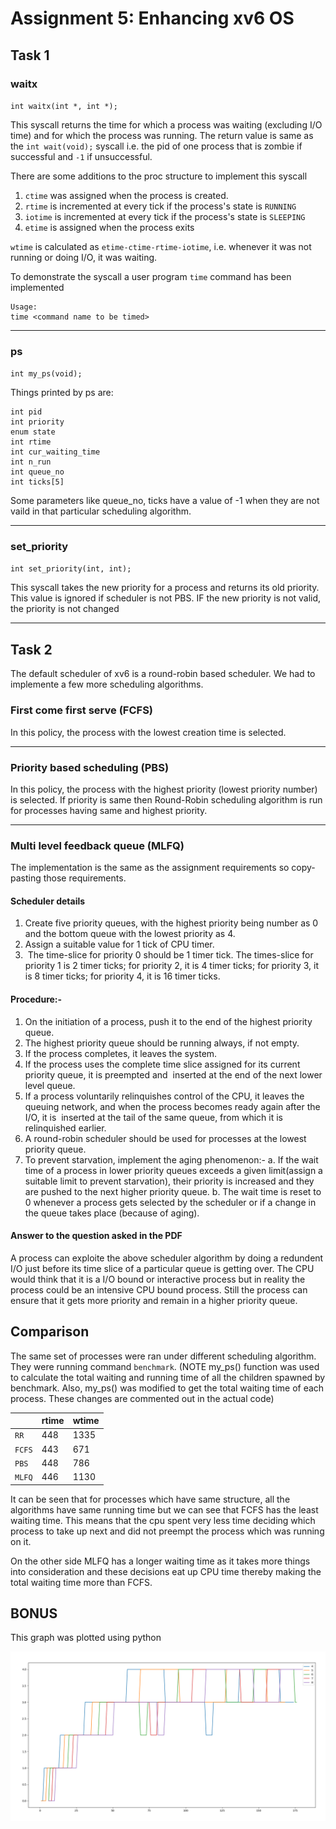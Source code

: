 # Assignment 5: Enhancing xv6 OS

## Task 1

### waitx

`int waitx(int *, int *);`

This syscall returns the time for which a process was waiting (excluding I/O time) and for which the process was running. The return value is same as the `int wait(void);` syscall i.e. the pid of one process that is zombie if successful and `-1` if unsuccessful.

There are some additions to the proc structure to implement this syscall
1. `ctime` was assigned when the process is created.
2. `rtime` is incremented at every tick if the process's state is `RUNNING` 
3. `iotime` is incremented at every tick if the process's state is `SLEEPING` 
4. `etime` is assigned when the process exits

`wtime` is calculated as `etime-ctime-rtime-iotime`, i.e. whenever it was not running or doing I/O, it was waiting.

To demonstrate the syscall a user program `time` command has been implemented

```
Usage:
time <command name to be timed>
```

---

### ps

`int my_ps(void);`

Things printed by ps are:
```
int pid
int priority
enum state
int rtime
int cur_waiting_time
int n_run
int queue_no
int ticks[5]
```

Some parameters like queue_no, ticks have a value of -1 when they are not vaild in that particular scheduling algorithm.

---

### set_priority

`int set_priority(int, int);`

This syscall takes the new priority for a process and returns its old priority. This value is ignored if scheduler is not PBS. IF the new priority is not valid, the priority is not changed

---

## Task 2

The default scheduler of xv6 is a round-robin based scheduler. We had to implemente a few more scheduling algorithms.

### First come first serve (FCFS)

In this policy, the process with the lowest creation time is selected.

---

### Priority based scheduling (PBS)

In this policy, the process with the highest priority (lowest priority number) is selected. If priority is same then Round-Robin scheduling algorithm is run for processes having same and highest priority.

---

### Multi level feedback queue (MLFQ)

The implementation is the same as the assignment requirements so copy-pasting those requirements.

#### Scheduler details

1. Create five priority queues, with the highest priority being number as 0 and
the bottom queue with the lowest priority as 4.
2. Assign a suitable value for 1 tick of CPU timer.
3. ​ The time-slice for priority 0 should be 1 timer tick. The times-slice for priority 1
is 2 timer ticks; for priority 2, it is 4 timer ticks; for priority 3, it is 8 timer ticks;
for priority 4, it is 16 timer ticks.

#### Procedure:-
1. On the initiation of a process, push it to the end of the highest priority queue.
2. The highest priority queue should be running always, if not empty.
3. If the process completes, it leaves the system.
4. If the process uses the complete time slice assigned for its current priority
queue, it is preempted and ​ inserted at the end of the next lower level queue.
5. If a process voluntarily relinquishes control of the CPU, it leaves the queuing
network, and when the process becomes ready again after the I/O, it is​ ​ inserted
at the tail of the same queue, from which it is relinquished earlier​.
6. A round-robin scheduler should be used for processes at the lowest priority
queue.
7. To prevent starvation, implement the aging phenomenon:-
a.​ If the wait time of a process in lower priority queues exceeds a given
limit(assign a suitable limit to prevent starvation), their priority is
increased and they are pushed to the next higher priority queue.
b.​ The wait time is reset to 0 whenever a process gets selected by the
scheduler or if a change in the queue takes place (because of aging).

#### Answer to the question asked in the PDF

A process can exploite the above scheduler algorithm by doing a redundent I/O just before its time slice of a particular queue is getting over. The CPU would think that it is a I/O bound or interactive process but in reality the process could be an intensive CPU bound process. Still the process can ensure that it gets more priority and remain in a higher priority queue.

## Comparison

The same set of processes were ran under different  scheduling algorithm. They were running command `benchmark`. (NOTE my_ps() function was used to calculate the total waiting and running time of all the children spawned by benchmark. Also, my_ps() was modified to get the total waiting time of each process. These changes are commented out in the actual code)

|        | rtime | wtime |
| --- | --- | --- |
| `RR` | 448 | 1335 |
| `FCFS` | 443 | 671 |
| `PBS` | 448 | 786 |
| `MLFQ` | 446 | 1130 |

It can be seen that for processes which have same structure, all the algorithms have same running time but we can see that FCFS has the least waiting time. This means that the cpu spent very less time deciding which process to take up next and did not preempt the process which was running on it.

On the other side MLFQ has a longer waiting time as it takes more things into consideration and these decisions eat up CPU time thereby making the total waiting time more than FCFS.

## BONUS

This graph was plotted using python

![Performance graph for BONUS](Bonus.png)